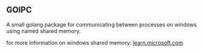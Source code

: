 ## GOIPC

A small golang package for communicating between processes on windows using named shared memory.

for more information on windows shared memory: <a href="https://learn.microsoft.com/en-us/windows/win32/memory/creating-named-shared-memory">learn.microsoft.com</a>
